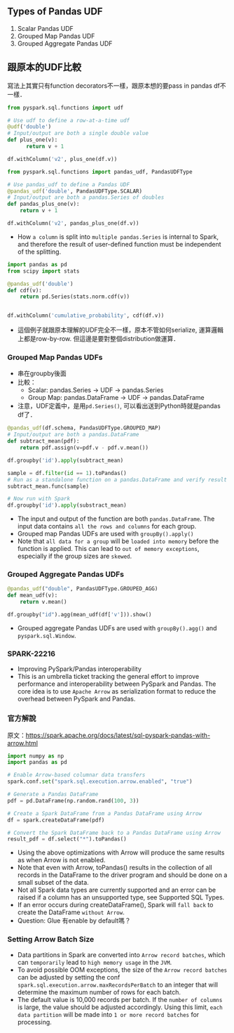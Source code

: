 

## Types of Pandas UDF
1. Scalar Pandas UDF
2. Grouped Map Pandas UDF
3. Grouped Aggregate Pandas UDF

## 跟原本的UDF比較
寫法上其實只有function decorators不一樣，跟原本想的要pass in pandas df不一樣．
```python
from pyspark.sql.functions import udf

# Use udf to define a row-at-a-time udf
@udf('double')
# Input/output are both a single double value
def plus_one(v):
      return v + 1

df.withColumn('v2', plus_one(df.v))
```

```python
from pyspark.sql.functions import pandas_udf, PandasUDFType

# Use pandas_udf to define a Pandas UDF
@pandas_udf('double', PandasUDFType.SCALAR)
# Input/output are both a pandas.Series of doubles
def pandas_plus_one(v):
    return v + 1

df.withColumn('v2', pandas_plus_one(df.v))
```

- How `a column` is split into `multiple pandas.Series` is internal to Spark, and therefore the result of user-defined function must be independent of the splitting.


```python
import pandas as pd
from scipy import stats

@pandas_udf('double')
def cdf(v):
    return pd.Series(stats.norm.cdf(v))


df.withColumn('cumulative_probability', cdf(df.v))
```
- 這個例子就跟原本理解的UDF完全不一樣，原本不管如何serialize, 運算邏輯上都是row-by-row. 但這邊是要對整個distribution做運算．

### Grouped Map Pandas UDFs
- 串在groupby後面
- 比較：
    - Scalar: pandas.Series -> UDF -> pandas.Series
    - Group Map: pandas.DataFrame -> UDF -> pandas.DataFrame
- 注意，UDF定義中，是用`pd.Series()`, 可以看出送到Python時就是pandas df了．


```python
@pandas_udf(df.schema, PandasUDFType.GROUPED_MAP)
# Input/output are both a pandas.DataFrame
def subtract_mean(pdf):
    return pdf.assign(v=pdf.v - pdf.v.mean())

df.groupby('id').apply(subtract_mean)
```

```python
sample = df.filter(id == 1).toPandas()
# Run as a standalone function on a pandas.DataFrame and verify result
subtract_mean.func(sample)

# Now run with Spark
df.groupby('id').apply(substract_mean)
```

- The input and output of the function are both `pandas.DataFrame`. The input data contains `all the rows and columns` for each group.
- Grouped map Pandas UDFs are used with `groupBy().apply()`
- Note that `all data for a group` will be `loaded into memory` before the function is applied. This can lead to `out of memory exceptions`, especially if the group sizes are `skewed`.


### Grouped Aggregate Pandas UDFs
```python
@pandas_udf("double", PandasUDFType.GROUPED_AGG)
def mean_udf(v):
    return v.mean()

df.groupby("id").agg(mean_udf(df['v'])).show()
```

- Grouped aggregate Pandas UDFs are used with `groupBy().agg()` and `pyspark.sql.Window`.


### SPARK-22216
- Improving PySpark/Pandas interoperability
- This is an umbrella ticket tracking the general effort to improve performance and interoperability between PySpark and Pandas. The core idea is to use `Apache Arrow` as serialization format to reduce the overhead between PySpark and Pandas.

### 官方解說

原文：https://spark.apache.org/docs/latest/sql-pyspark-pandas-with-arrow.html

```python
import numpy as np
import pandas as pd

# Enable Arrow-based columnar data transfers
spark.conf.set("spark.sql.execution.arrow.enabled", "true")

# Generate a Pandas DataFrame
pdf = pd.DataFrame(np.random.rand(100, 3))

# Create a Spark DataFrame from a Pandas DataFrame using Arrow
df = spark.createDataFrame(pdf)

# Convert the Spark DataFrame back to a Pandas DataFrame using Arrow
result_pdf = df.select("*").toPandas()
```
- Using the above optimizations with Arrow will produce the same results as when Arrow is not enabled. 
- Note that even with Arrow, toPandas() results in the collection of all records in the DataFrame to the driver program and should be done on a small subset of the data. 
- Not all Spark data types are currently supported and an error can be raised if a column has an unsupported type, see Supported SQL Types. 
- If an error occurs during createDataFrame(), Spark will `fall back` to create the DataFrame `without Arrow`.
- Question: Glue 有enable by default嗎？

### Setting Arrow Batch Size
- Data partitions in Spark are converted into `Arrow record batches`, which can `temporarily` lead to `high memory usage` in the `JVM`. 
- To avoid possible OOM exceptions, the size of the `Arrow record batches` can be adjusted by setting the conf `spark.sql.execution.arrow.maxRecordsPerBatch` to an integer that will determine the maximum number of rows for each batch. 
- The default value is 10,000 records per batch. If the `number of columns` is large, the value should be adjusted accordingly. Using this limit, `each data partition` will be made into `1 or more record batches` for processing.